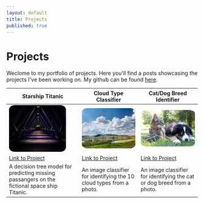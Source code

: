 ```yaml
---
layout: default
title: Projects
published: true
---
```


# Projects

Weclome to my portfolio of projects. Here you'll find a posts showcasing the projects I've been working on. My github can be found [here](https://github.com/benbardev).

| Starship Titanic | Cloud Type Classifier | Cat/Dog Breed Identifier |
|---|---|---|
| <img src="images/starship.jpg" style="border-radius:10%" width=150px> | <img src="images/cloud.jpg" style="border-radius:10%" width=350px> | <img src="images/cat_dog.jpg" style="border-radius:10%" width=200px> |
| [Link to Project](projects/starship) | [Link to Project](projects/cloud_classifier) | [Link to Project](projects/cat_dog) |
| A decision tree model for predicting missing passangers on the fictional space ship Titanic. | An image classifier for identifying the 10 cloud types from a photo. | An image classifier for identifying the cat or dog breed from a photo. |